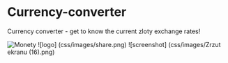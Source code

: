 # Currency-converter

Currency converter - get to know the current zloty exchange rates!

![Monety](css/monety.jpg)
![logo] (css/images/share.png)
![screenshot] (css/images/Zrzut ekranu (16).png)
